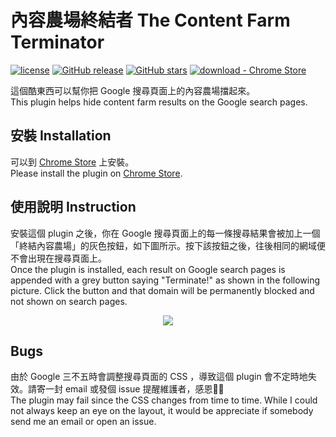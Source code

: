 # 內容農場終結者 The Content Farm Terminator
[![license](https://img.shields.io/badge/license-MIT-blue)](#license) [![GitHub release](https://img.shields.io/github/release/wdzeng/The-Content-Farm-Terminator.svg)](https://gitHub.com/wdzeng/The-Content-Farm-Terminator/releases/) [![GitHub stars](https://badgen.net/github/stars/wdzeng/The-Content-Farm-Terminator)](https://GitHub.com/wdzeng/The-Content-Farm-Terminator/stargazers/) [![download - Chrome Store](https://img.shields.io/badge/download-Chrome_Store-2ea44f)](https://chrome.google.com/webstore/detail/the-content-farm-terminat/chhekpgdckchblnfdelceaigmlfbakgn)

這個酷東西可以幫你把 Google 搜尋頁面上的內容農場擋起來。<br/>
This plugin helps hide content farm results on the Google search pages.

## 安裝 Installation

可以到 [Chrome Store](https://chrome.google.com/webstore/detail/the-content-farm-terminat/chhekpgdckchblnfdelceaigmlfbakgn) 上安裝。<br/>
Please install the plugin on [Chrome Store](https://chrome.google.com/webstore/detail/the-content-farm-terminat/chhekpgdckchblnfdelceaigmlfbakgn).


## 使用說明 Instruction

安裝這個 plugin 之後，你在 Google 搜尋頁面上的每一條搜尋結果會被加上一個「終結內容農場」的灰色按鈕，如下圖所示。按下該按鈕之後，往後相同的網域便不會出現在搜尋頁面上。<br/>
Once the plugin is installed, each result on Google search pages is appended with a grey button saying "Terminate!" as shown in the following picture. Click the button and that domain will be permanently blocked and not shown on search pages.

<p align="center" style="text-align:center; margin-top: 1em"><img src="https://i.imgur.com/IiO6hdc.png"></p>

## Bugs

由於 Google 三不五時會調整搜尋頁面的 CSS ，導致這個 plugin 會不定時地失效。請寄一封 email 或發個 issue 提醒維護者，感恩🙏🙏<br/>
The plugin may fail since the CSS changes from time to time. While I could not always keep an eye on the layout, it would be appreciate if somebody send me an email or open an issue.
